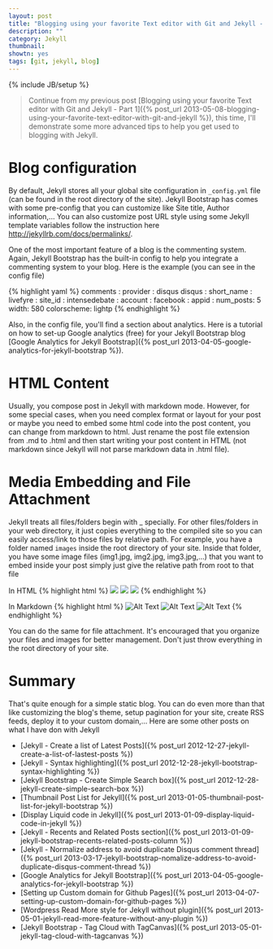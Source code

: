 ```yaml
---
layout: post
title: "Blogging using your favorite Text editor with Git and Jekyll - Part 2"
description: ""
category: Jekyll
thumbnail: 
showtn: yes
tags: [git, jekyll, blog]
---
```

{% include JB/setup %}

> Continue from my previous post [Blogging using your favorite Text editor with Git and Jekyll - Part 1]({% post_url 2013-05-08-blogging-using-your-favorite-text-editor-with-git-and-jekyll %}),
> this time, I'll demonstrate some more advanced tips to help you get used to
> blogging with Jekyll.

<!-- more -->

# Blog configuration

By default, Jekyll stores all your global site configuration in
`_config.yml` file (can be found in the root directory of the
site). Jekyll Bootstrap has comes with some pre-config that you can customize
like Site title, Author information,... You can also customize post URL style
using some Jekyll template variables follow the instruction here
<http://jekyllrb.com/docs/permalinks/>.

One of the most important feature of a blog is the commenting system. Again,
Jekyll Bootstrap has the built-in config to help you integrate a commenting
system to your blog. Here is the example (you can see in the config file)

{% highlight yaml %}
comments :
  provider : disqus
  disqus :
    short_name : 
  livefyre :
    site_id : 
  intensedebate :
    account : 
  facebook :
    appid : 
    num_posts: 5
    width: 580
    colorscheme: lightp
{% endhighlight %}

Also, in the config file, you'll find a section about analytics. Here is a
tutorial on how to set-up Google analytics (free) for your Jekyll Bootstrap blog
[Google Analytics for Jekyll Bootstrap]({% post_url 2013-04-05-google-analytics-for-jekyll-bootstrap %}).

# HTML Content

Usually, you compose post in Jekyll with markdown mode. However, for some
special cases, when you need complex format or layout for your post or maybe you
need to embed some html code into the post content, you can change from markdown
to html. Just rename the post file extension from .md to .html and then start
writing your post content in HTML (not markdown since Jekyll will not parse
markdown data in .html file).

# Media Embedding and File Attachment

Jekyll treats all files/folders begin with <span>_</span> specially. For other
files/folders in your web directory, it just copies everything to the compiled
site so you can easily access/link to those files by relative path. For example,
you have a folder named `images` inside the root directory of your site.
Inside that folder, you have some image files (img1.jpg, img2.jpg, img3.jpg,...)
that you want to embed inside your post simply just give the relative path from
root to that file

In HTML
{% highlight html %}
<img src="/images/img1.jpg" />
<img src="/images/img2.jpg" />
<img src="/images/img3.jpg" />
{% endhighlight %}

In Markdown
{% highlight html %}
![Alt Text](/images/img1.jpg)
![Alt Text](/images/img2.jpg)
![Alt Text](/images/img3.jpg)
{% endhighlight %}

You can do the same for file attachment. It's encouraged that you organize your
files and images for better management. Don't just throw everything in the root
directory of your site.

# Summary

That's quite enough for a simple static blog. You can do even more than that
like customizing the blog's theme, setup pagination for your site, create RSS
feeds, deploy it to your custom domain,... Here are some other posts on what I
have don with Jekyll

* [Jekyll - Create a list of Latest Posts]({% post_url 2012-12-27-jekyll-create-a-list-of-lastest-posts %})
* [Jekyll - Syntax highlighting]({% post_url 2012-12-28-jekyll-bootstrap-syntax-highlighting %})
* [Jekyll Bootstrap - Create Simple Search box]({% post_url 2012-12-28-jekyll-create-simple-search-box %})
* [Thumbnail Post List for Jekyll]({% post_url 2013-01-05-thumbnail-post-list-for-jekyll-bootstrap %})
* [Display Liquid code in Jekyll]({% post_url 2013-01-09-display-liquid-code-in-jekyll %})
* [Jekyll - Recents and Related Posts section]({% post_url 2013-01-09-jekyll-bootstrap-recents-related-posts-column %})
* [Jekyll - Normalize address to avoid duplicate Disqus comment thread]({% post_url 2013-03-17-jekyll-bootstrap-nomalize-address-to-avoid-duplicate-disqus-comment-thread %})
* [Google Analytics for Jekyll Bootstrap]({% post_url 2013-04-05-google-analytics-for-jekyll-bootstrap %})
* [Setting up Custom domain for Github Pages]({% post_url 2013-04-07-setting-up-custom-domain-for-github-pages %})
* [Wordpress Read More style for Jekyll without plugin]({% post_url 2013-05-01-jekyll-read-more-feature-without-any-plugin %})
* [Jekyll Bootstrap - Tag Cloud with TagCanvas]({% post_url 2013-05-01-jekyll-tag-cloud-with-tagcanvas %})

